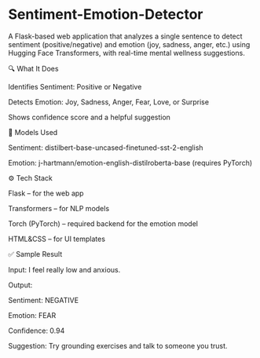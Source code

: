 # Sentiment-Emotion-Detector
A Flask-based web application that analyzes a single sentence to detect sentiment (positive/negative) and emotion (joy, sadness, anger, etc.) using Hugging Face Transformers, with real-time mental wellness suggestions.

🔍 What It Does

Identifies Sentiment: Positive or Negative

Detects Emotion: Joy, Sadness, Anger, Fear, Love, or Surprise

Shows confidence score and a helpful suggestion

🤖 Models Used

Sentiment: distilbert-base-uncased-finetuned-sst-2-english

Emotion: j-hartmann/emotion-english-distilroberta-base (requires PyTorch)

⚙️ Tech Stack

Flask – for the web app

Transformers – for NLP models

Torch (PyTorch) – required backend for the emotion model

HTML&CSS – for UI templates

✅ Sample Result

Input: I feel really low and anxious.

Output:

 Sentiment: NEGATIVE
 
 Emotion:  FEAR
 
 Confidence: 0.94
 
 Suggestion: Try grounding exercises and talk to someone you trust.

